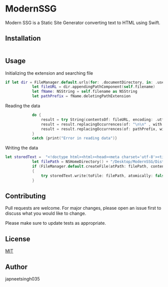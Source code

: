 # ModernSSG
 Modern SSG is a Static Site Generator converting text to HTML using Swift.

## Installation


```bash

```

## Usage

Initializing the extension and searching file
```Swift
if let dir = FileManager.default.urls(for: .documentDirectory, in: .userDomainMask).first {
            let fileURL = dir.appendingPathComponent(self.filename)
            let fName: NSString = self.filename as NSString
            let pathPrefix = fName.deletingPathExtension
```            

Reading the data
```Swift
            do {
                result = try String(contentsOf: fileURL, encoding: .utf8)
                result = result.replacingOccurrences(of: "\n\n" , with: "<p>", options: .regularExpression)
                result = result.replacingOccurrences(of: pathPrefix, with: "")
            }
            catch {print("Error in reading data")}
```
Writing the data
```Swift
let storedText =  "<!doctype html><html><head><meta charset='utf-8'><title>" + pathPrefix + "</title><meta name='viewport' content='width=device-width', initial-scale=1'></head><body><h1>" + pathPrefix + "</h1>" + result + "</body></html>";
            let filePath = NSHomeDirectory() + "/Desktop/ModernSSG/Dist/" + pathPrefix + ".HTML"
            if (FileManager.default.createFile(atPath: filePath, contents: nil, attributes: nil))
            {
                try storedText.write(toFile: filePath, atomically: false, encoding: .utf8)
            }
```
## Contributing
Pull requests are welcome. For major changes, please open an issue first to discuss what you would like to change.

Please make sure to update tests as appropriate.

## License
[MIT](https://choosealicense.com/licenses/mit/)

## Author
japneetsingh035
